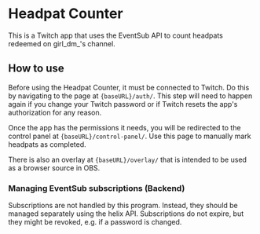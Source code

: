 # Headpat Counter

This is a Twitch app that uses the EventSub API to count headpats redeemed on girl_dm_'s channel.

## How to use

Before using the Headpat Counter, it must be connected to Twitch. Do this by navigating to the page at `{baseURL}/auth/`. This step will need to happen again if you change your Twitch password or if Twitch resets the app's authorization for any reason.

Once the app has the permissions it needs, you will be redirected to the control panel at `{baseURL}/control-panel/`. Use this page to manually mark headpats as completed.

There is also an overlay at `{baseURL}/overlay/` that is intended to be used as a browser source in OBS.

### Managing EventSub subscriptions (Backend)

Subscriptions are not handled by this program. Instead, they should be managed separately using the helix API.
Subscriptions do not expire, but they might be revoked, e.g. if a password is changed.
